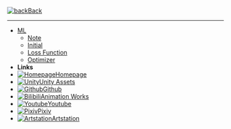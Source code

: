 [![back](https://icongram.jgog.in/entypo/back.svg?color=808080&size=16)Back](README.md)

---
- [ML](README.md)
	+ [Note](ML/takedown.md)
	+ [Initial](ML/initial.md)
	+ [Loss Function](ML/lossFunc.md)
	+ [Optimizer](ML/optimizer.md)
- **Links**
- [![Homepage](https://icongram.jgog.in/material/home.svg?size=16&color=808080)Homepage](https://huanime.com.cn)
- [![Unity](https://icongram.jgog.in/simple/unity.svg?color=808080&size=16)Unity Assets](https://assetstore.unity.com/publishers/34649)
- [![Github](https://icongram.jgog.in/simple/github.svg?color=808080&size=16)Github](https://github.com/RIPmr)
- [![Bilibili](https://icongram.jgog.in/material/alpha-b-box.svg?color=808080&size=16)Animation Works](https://space.bilibili.com/7868260)
- [![Youtube](https://icongram.jgog.in/simple/youtube.svg?color=808080&size=16)Youtube](https://www.youtube.com/channel/UCkvCi2G2Ay_AnC3NYthteag?view_as=subscriber)
- [![Pixiv](https://icongram.jgog.in/material/alpha-p-box.svg?color=808080&size=16)Pixiv](https://www.pixiv.net/member.php?id=22929868)
- [![Artstation](https://icongram.jgog.in/simple/artstation.svg?color=808080&size=16)Artstation](https://www.artstation.com/huanime)